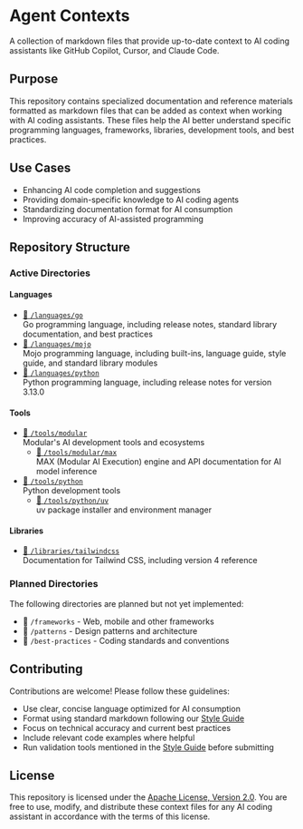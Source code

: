 # Agent Contexts

A collection of markdown files that provide up-to-date context to AI coding assistants like GitHub Copilot, Cursor, and Claude Code.

## Purpose

This repository contains specialized documentation and reference materials formatted as markdown files that can be added as context when working with AI coding assistants. These files help the AI better understand specific programming languages, frameworks, libraries, development tools, and best practices.

## Use Cases

- Enhancing AI code completion and suggestions
- Providing domain-specific knowledge to AI coding agents
- Standardizing documentation format for AI consumption
- Improving accuracy of AI-assisted programming

## Repository Structure

### Active Directories

#### Languages

- [📁 `/languages/go`](./languages/go)
  <br>Go programming language, including release notes, standard library documentation, and best practices
- [📁 `/languages/mojo`](./languages/mojo)
  <br>Mojo programming language, including built-ins, language guide, style guide, and standard library modules
- [📁 `/languages/python`](./languages/python)
  <br>Python programming language, including release notes for version 3.13.0

#### Tools

- [📁 `/tools/modular`](./tools/modular)
  <br>Modular's AI development tools and ecosystems
  - [📁 `/tools/modular/max`](./tools/modular/max)
    <br>MAX (Modular AI Execution) engine and API documentation for AI model inference
- [📁 `/tools/python`](./tools/python)
  <br>Python development tools
  - [📁 `/tools/python/uv`](./tools/python/uv/uv.md)
    <br>uv package installer and environment manager

#### Libraries

- [📁 `/libraries/tailwindcss`](./libraries/tailwindcss)
  <br>Documentation for Tailwind CSS, including version 4 reference

### Planned Directories

The following directories are planned but not yet implemented:

- 📁 `/frameworks` - Web, mobile and other frameworks
- 📁 `/patterns` - Design patterns and architecture
- 📁 `/best-practices` - Coding standards and conventions

## Contributing

Contributions are welcome! Please follow these guidelines:
- Use clear, concise language optimized for AI consumption
- Format using standard markdown following our [Style Guide](./STYLE-GUIDE.md)
- Focus on technical accuracy and current best practices
- Include relevant code examples where helpful
- Run validation tools mentioned in the [Style Guide](./STYLE-GUIDE.md) before submitting

## License

This repository is licensed under the [Apache License, Version 2.0](./LICENSE). You are free to use, modify, and distribute these context files for any AI coding assistant in accordance with the terms of this license.
